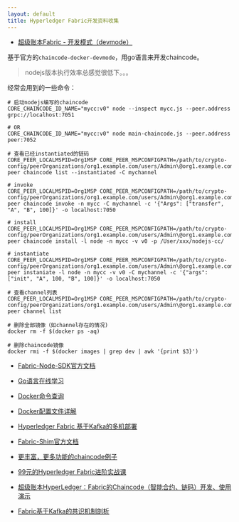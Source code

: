 ```yaml
---
layout: default
title: Hyperledger Fabric开发资料收集
---
```


* [超级账本Fabric - 开发模式（devmode）](https://zhuanlan.zhihu.com/p/33704154)

基于官方的`chaincode-docker-devmode`，用go语言来开发chaincode。

> nodejs版本执行效率总感觉很低下。。。

经常会用到的一些命令：

```
# 启动nodejs编写的chaincode
CORE_CHAINCODE_ID_NAME="mycc:v0" node --inspect mycc.js --peer.address grpc://localhost:7051

# OR
CORE_CHAINCODE_ID_NAME="mycc:v0" node main-chaincode.js --peer.address peer:7052

# 查看已经instantiated的链码
CORE_PEER_LOCALMSPID=Org1MSP CORE_PEER_MSPCONFIGPATH=/path/to/crypto-config/peerOrganizations/org1.example.com/users/Admin\@org1.example.com/msp peer chaincode list --instantiated -C mychannel

# invoke
CORE_PEER_LOCALMSPID=Org1MSP CORE_PEER_MSPCONFIGPATH=/path/to/crypto-config/peerOrganizations/org1.example.com/users/Admin\@org1.example.com/msp peer chaincode invoke -n mycc -C mychannel -c '{"Args": ["transfer", "A", "B", 100]}' -o localhost:7050

# install
CORE_PEER_LOCALMSPID=Org1MSP CORE_PEER_MSPCONFIGPATH=/path/to/crypto-config/peerOrganizations/org1.example.com/users/Admin\@org1.example.com/msp peer chaincode install -l node -n mycc -v v0 -p /User/xxx/nodejs-cc/

# instantiate
CORE_PEER_LOCALMSPID=Org1MSP CORE_PEER_MSPCONFIGPATH=/path/to/crypto-config/peerOrganizations/org1.example.com/users/Admin\@org1.example.com/msp peer instaniate -l node -n mycc -v v0 -C mychannel -c '{"args": ["init", "A", 100, "B", 100]}' -o localhost:7050

# 查看channel列表
CORE_PEER_LOCALMSPID=Org1MSP CORE_PEER_MSPCONFIGPATH=/path/to/crypto-config/peerOrganizations/org1.example.com/users/Admin\@org1.example.com/msp peer channel list

# 删除全部镜像（如channel存在的情况)
docker rm -f $(docker ps -aq)

# 删除chaincode镜像
docker rmi -f $(docker images | grep dev | awk '{print $3}')
```

* [Fabric-Node-SDK官方文档](https://fabric-sdk-node.github.io)

* [Go语言在线学习](https://go-tour-zh.appspot.com)

* [Docker命令查询](https://yeasy.gitbooks.io/docker_practice/appendix/command/)

* [Docker配置文件详解](https://www.jianshu.com/p/00c5939a64af)

* [Hyperledger Fabric 基于Kafka的多机部署](https://www.jianshu.com/p/9c84673374a5)

* [Fabric-Shim官方文档](https://fabric-shim.github.io)

* [更丰富，更多功能的chaincode例子](https://github.com/introclass/hyperledger-fabric-chaincodes/blob/master/demo/main.go)

* [99元的Hyperledger Fabric进阶实战课](https://study.163.com/course/introduction.htm?courseId=1005359012&_trace_c_p_k2_=baee0632f5b942ee93225f786954094c)

* [超级账本HyperLedger：Fabric的Chaincode（智能合约、链码）开发、使用演示](https://www.lijiaocn.com/%E9%A1%B9%E7%9B%AE/2018/07/17/hyperledger-fabric-chaincodes-example.html)

* [Fabric基于Kafka的共识机制剖析](https://zhuanlan.zhihu.com/p/29671493)
